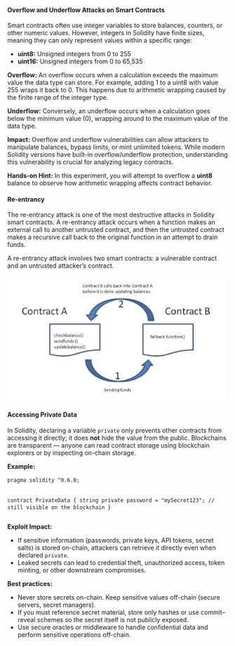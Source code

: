 <!-- ### Theory -->

<h4>Overflow and Underflow Attacks on Smart Contracts</h4> <p>Smart contracts often use integer variables to store balances, counters, or other numeric values. However, integers in Solidity have finite sizes, meaning they can only represent values within a specific range:</p> <ul> <li><b>uint8:</b> Unsigned integers from 0 to 255</li> <li><b>uint16:</b> Unsigned integers from 0 to 65,535</li> </ul> <p><b>Overflow:</b> An overflow occurs when a calculation exceeds the maximum value the data type can store. For example, adding 1 to a uint8 with value 255 wraps it back to 0. This happens due to arithmetic wrapping caused by the finite range of the integer type.</p> <p><b>Underflow:</b> Conversely, an underflow occurs when a calculation goes below the minimum value (0), wrapping around to the maximum value of the data type.</p> <p><b>Impact:</b> Overflow and underflow vulnerabilities can allow attackers to manipulate balances, bypass limits, or mint unlimited tokens. While modern Solidity versions have built-in overflow/underflow protection, understanding this vulnerability is crucial for analyzing legacy contracts.</p> <p><b>Hands-on Hint:</b> In this experiment, you will attempt to overflow a <b>uint8</b> balance to observe how arithmetic wrapping affects contract behavior.</p>

<h4>Re-entrancy</h4>
<p>The re-entrancy attack is one of the most destructive attacks in Solidity smart contracts. A re-entrancy attack occurs when a function makes an external call to another untrusted contract, and then the untrusted contract makes a recursive call back to the original function in an attempt to drain funds.</p>
<p>A re-entrancy attack involves two smart contracts: a vulnerable contract and an untrusted attacker’s contract.</p>

<div><img src="./images/reentrance.png" alt="re-entrance"></div>

<h4>Accessing Private Data</h4> <p>In Solidity, declaring a variable <code>private</code> only prevents other contracts from accessing it directly; it does <strong>not</strong> hide the value from the public. Blockchains are transparent — anyone can read contract storage using blockchain explorers or by inspecting on-chain storage.</p> <p><strong>Example:</strong></p> <pre><code>pragma solidity ^0.6.0;

contract PrivateData {
string private password = "mySecret123"; // still visible on the blockchain
}
</code></pre>

<p><strong>Exploit Impact:</strong></p> <ul> <li>If sensitive information (passwords, private keys, API tokens, secret salts) is stored on-chain, attackers can retrieve it directly even when declared <code>private</code>.</li> <li>Leaked secrets can lead to credential theft, unauthorized access, token minting, or other downstream compromises.</li> </ul> <p><strong>Best practices:</strong></p> <ul> <li>Never store secrets on-chain. Keep sensitive values off-chain (secure servers, secret managers).</li> <li>If you must reference secret material, store only hashes or use commit–reveal schemes so the secret itself is not publicly exposed.</li> <li>Use secure oracles or middleware to handle confidential data and perform sensitive operations off-chain.</li> </ul>
